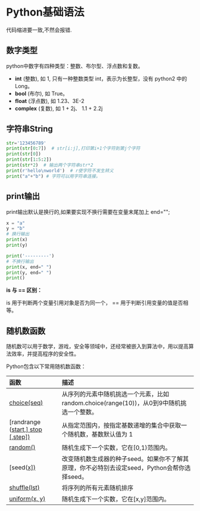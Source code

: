 # Python基础语法

代码缩进要一致,不然会报错.



## 数字类型

python中数字有四种类型：整数、布尔型、浮点数和复数。

- **int** (整数), 如 1, 只有一种整数类型 int，表示为长整型，没有 python2 中的 Long。
- **bool** (布尔), 如 True。
- **float** (浮点数), 如 1.23、3E-2
- **complex** (复数), 如 1 + 2j、 1.1 + 2.2j



## 字符串String

```python
str='123456789'
print(str[0:7])  # str[i:j],打印第i+1个字符到第j个字符
print(str[0])
print(str[1:5:2])
print(str*2)  # 输出两个字符串str*2
print(r'hello\nworld')  # r使字符不发生转义
print("a"+"b") # 字符可以用字符串连接。
```



## print输出

print输出默认是换行的,如果要实现不换行需要在变量末尾加上 end="";

```python
x = "a"
y = "b"
# 换行输出
print(x)
print(y)

print('---------')
# 不换行输出
print(x, end=" ")
print(y, end=" ")
print()
```



**is 与 == 区别：**

is 用于判断两个变量引用对象是否为同一个， == 用于判断引用变量的值是否相等。



## 随机数函数

随机数可以用于数学，游戏，安全等领域中，还经常被嵌入到算法中，用以提高算法效率，并提高程序的安全性。

Python包含以下常用随机数函数：

| 函数                                                         | 描述                                                         |
| :----------------------------------------------------------- | :----------------------------------------------------------- |
| [choice(seq)](https://www.runoob.com/python3/python3-func-number-choice.html) | 从序列的元素中随机挑选一个元素，比如random.choice(range(10))，从0到9中随机挑选一个整数。 |
| [randrange ([start,\] stop [,step])](https://www.runoob.com/python3/python3-func-number-randrange.html) | 从指定范围内，按指定基数递增的集合中获取一个随机数，基数默认值为 1 |
| [random()](https://www.runoob.com/python3/python3-func-number-random.html) | 随机生成下一个实数，它在[0,1)范围内。                        |
| [seed([x\])](https://www.runoob.com/python3/python3-func-number-seed.html) | 改变随机数生成器的种子seed。如果你不了解其原理，你不必特别去设定seed，Python会帮你选择seed。 |
| [shuffle(lst)](https://www.runoob.com/python3/python3-func-number-shuffle.html) | 将序列的所有元素随机排序                                     |
| [uniform(x, y)](https://www.runoob.com/python3/python3-func-number-uniform.html) | 随机生成下一个实数，它在[x,y]范围内。                        |

